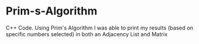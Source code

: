 # Prim-s-Algorithm
C++ Code. Using Prim's Algorithm I was able to print my results (based on specific numbers selected) in both an Adjacency List and Matrix
